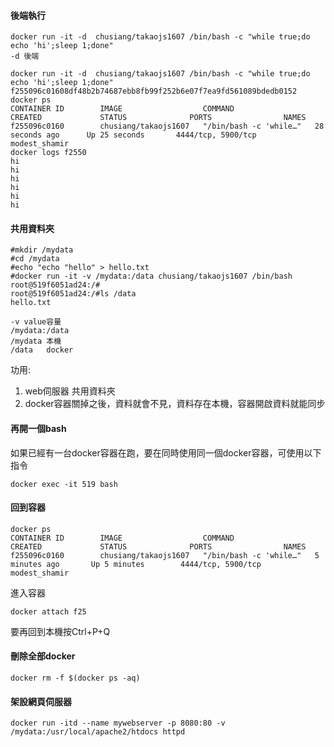 #### 後端執行
```
docker run -it -d  chusiang/takaojs1607 /bin/bash -c "while true;do echo 'hi';sleep 1;done"
-d 後端
```
```
docker run -it -d  chusiang/takaojs1607 /bin/bash -c "while true;do echo 'hi';sleep 1;done"
f255096c01608df48b2b74687ebb8fb99f252b6e07f7ea9fd561089bdedb0152
docker ps
CONTAINER ID        IMAGE                  COMMAND                  CREATED             STATUS              PORTS                NAMES
f255096c0160        chusiang/takaojs1607   "/bin/bash -c 'while…"   28 seconds ago      Up 25 seconds       4444/tcp, 5900/tcp   modest_shamir
docker logs f2550
hi
hi
hi
hi
hi
hi
```
#### 共用資料夾
```
#mkdir /mydata
#cd /mydata
#echo "echo "hello" > hello.txt
#docker run -it -v /mydata:/data chusiang/takaojs1607 /bin/bash
root@519f6051ad24:/#
root@519f6051ad24:/#ls /data
hello.txt
```
```
-v value容量
/mydata:/data
/mydata 本機
/data   docker
```
功用:
1. web伺服器 共用資料夾
2. docker容器關掉之後，資料就會不見，資料存在本機，容器開啟資料就能同步

#### 再開一個bash
如果已經有一台docker容器在跑，要在同時使用同一個docker容器，可使用以下指令 
```
docker exec -it 519 bash
```
#### 回到容器
```
docker ps
CONTAINER ID        IMAGE                  COMMAND                  CREATED             STATUS              PORTS                NAMES
f255096c0160        chusiang/takaojs1607   "/bin/bash -c 'while…"   5 minutes ago       Up 5 minutes        4444/tcp, 5900/tcp   modest_shamir
```
進入容器
```
docker attach f25
```
要再回到本機按Ctrl+P+Q

#### 刪除全部docker
```
docker rm -f $(docker ps -aq)
```
#### 架設網頁伺服器
```
docker run -itd --name mywebserver -p 8080:80 -v /mydata:/usr/local/apache2/htdocs httpd
```
